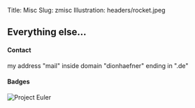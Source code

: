 Title: Misc
Slug: zmisc
Illustration: headers/rocket.jpeg

## Everything else...

#### Contact

<div class="row text-center">
<span class="fa fa-envelope-o"></span> <noscript>
my address "mail" inside domain "dionhaefner" ending in ".de"
</noscript> <script>
  y = "znvy@qvbaunrsare.qr";
  document.write("<a href=mailto:" + decode(y) + ">" + decode(y) + "</a>");
</script>
</div>

#### Badges

![Project Euler](https://projecteuler.net/profile/dhaefner.png)
